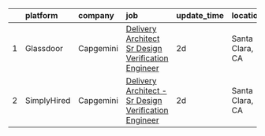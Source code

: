 

|    | platform    | company   | job                                                                                                                                                                                                                                                                                                                   | update_time   | location        |
|---:|:------------|:----------|:----------------------------------------------------------------------------------------------------------------------------------------------------------------------------------------------------------------------------------------------------------------------------------------------------------------------|:--------------|:----------------|
|  1 | Glassdoor   | Capgemini | [Delivery Architect   Sr Design Verification Engineer](https://www.glassdoor.com/partner/jobListing.htm?pos=101&ao=1136043&s=58&guid=000001832b55406d9daf525f94329a02&src=GD_JOB_AD&t=SR&vt=w&cs=1_6a6794d4&cb=1662879351054&jobListingId=1008127879080&jrtk=3-0-1gcllag4nihnn801-1gcllag5agsqe800-2071a9450cca5120-) | 2d            | Santa Clara, CA |
|  2 | SimplyHired | Capgemini | [Delivery Architect - Sr Design Verification Engineer](https://www.simplyhired.com/job/TG0t9VuP7luIxURJzs0qd0hcdD3ADyErgLS19TILSBCQdgadGyVO7g?q=arvr+designer)                                                                                                                                                        | 2d            | Santa Clara, CA |